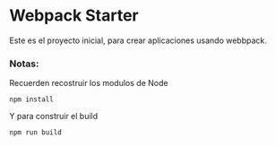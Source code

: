 # Webpack Starter

Este es el proyecto inicial, para crear aplicaciones usando webbpack.

### Notas:
Recuerden recostruir los modulos de Node
```
npm install
```

Y para construir el build
```
npm run build
```